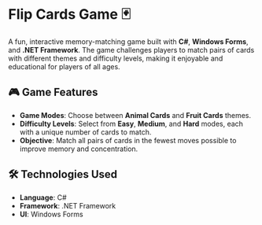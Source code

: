 # Flip Cards Game 🃏

A fun, interactive memory-matching game built with **C#**, **Windows Forms**, and **.NET Framework**. The game challenges players to match pairs of cards with different themes and difficulty levels, making it enjoyable and educational for players of all ages.

## 🎮 Game Features

- **Game Modes**: Choose between **Animal Cards** and **Fruit Cards** themes.
- **Difficulty Levels**: Select from **Easy**, **Medium**, and **Hard** modes, each with a unique number of cards to match.
- **Objective**: Match all pairs of cards in the fewest moves possible to improve memory and concentration.

## 🛠️ Technologies Used

- **Language**: C#
- **Framework**: .NET Framework
- **UI**: Windows Forms

